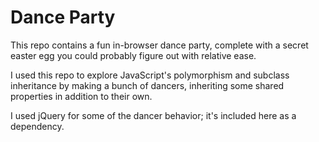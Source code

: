 Dance Party
====================

This repo contains a fun in-browser dance party, complete with a secret easter egg you could probably figure out with relative ease.

I used this repo to explore JavaScript's polymorphism and subclass inheritance by making a bunch of dancers, inheriting some shared properties in addition to their own.

I used jQuery for some of the dancer behavior; it's included here as a dependency.
